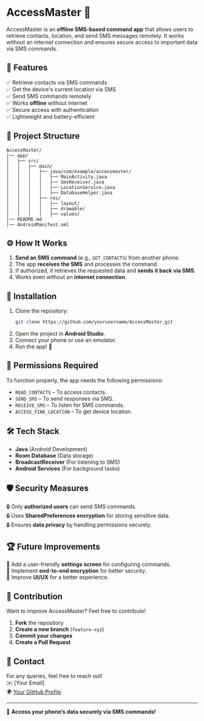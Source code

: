 # AccessMaster 🚀

AccessMaster is an **offline SMS-based command app** that allows users to retrieve contacts, location, and send SMS messages remotely. It works without an internet connection and ensures secure access to important data via SMS commands.

## 📌 Features

✅ Retrieve contacts via SMS commands  
✅ Get the device's current location via SMS  
✅ Send SMS commands remotely  
✅ Works **offline** without internet  
✅ Secure access with authentication  
✅ Lightweight and battery-efficient  

## 📂 Project Structure

```
AccessMaster/
│── app/
│   ├── src/
│   │   ├── main/
│   │   │   ├── java/com/example/accessmaster/
│   │   │   │   ├── MainActivity.java
│   │   │   │   ├── SmsReceiver.java
│   │   │   │   ├── LocationService.java
│   │   │   │   ├── DatabaseHelper.java
│   │   │   ├── res/
│   │   │   │   ├── layout/
│   │   │   │   ├── drawable/
│   │   │   │   ├── values/
│── README.md
│── AndroidManifest.xml
```

## ⚙️ How It Works

1. **Send an SMS command** (e.g., `GET_CONTACTS`) from another phone.
2. The app **receives the SMS** and processes the command.
3. If authorized, it retrieves the requested data and **sends it back via SMS**.
4. Works even without an **internet connection**.

## 📲 Installation

1. Clone the repository:
   ```sh
   git clone https://github.com/yourusername/AccessMaster.git
   ```
2. Open the project in **Android Studio**.
3. Connect your phone or use an emulator.
4. Run the app! 🚀

## 🔑 Permissions Required

To function properly, the app needs the following permissions:

- `READ_CONTACTS` – To access contacts.
- `SEND_SMS` – To send responses via SMS.
- `RECEIVE_SMS` – To listen for SMS commands.
- `ACCESS_FINE_LOCATION` – To get device location.

## 🛠️ Tech Stack

- **Java** (Android Development)
- **Room Database** (Data storage)
- **BroadcastReceiver** (For listening to SMS)
- **Android Services** (For background tasks)

## 🛡️ Security Measures

🔒 Only **authorized users** can send SMS commands.  
🔒 Uses **SharedPreferences encryption** for storing sensitive data.  
🔒 Ensures **data privacy** by handling permissions securely.  

## 🏆 Future Improvements

🚀 Add a user-friendly **settings screen** for configuring commands.  
🚀 Implement **end-to-end encryption** for better security.  
🚀 Improve **UI/UX** for a better experience.  

## 🤝 Contribution

Want to improve AccessMaster? Feel free to contribute!
1. **Fork** the repository
2. **Create a new branch** (`feature-xyz`)
3. **Commit your changes**
4. **Create a Pull Request**

## 📧 Contact
For any queries, feel free to reach out!  
✉️ [Your Email]  
🌍 [Your GitHub Profile](https://github.com/yourusername)

---
🚀 **Access your phone’s data securely via SMS commands!**
